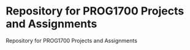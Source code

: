 # Repository for PROG1700 Projects and Assignments
Repository for PROG1700 Projects and Assignments
